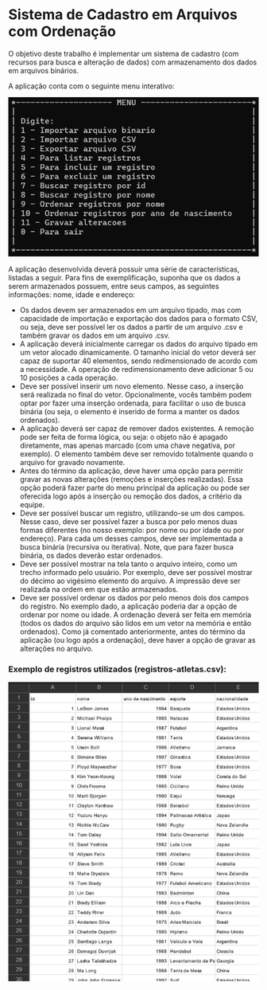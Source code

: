 # Sistema de Cadastro em Arquivos com Ordenação
O objetivo deste trabalho é implementar um sistema de cadastro (com recursos para busca e alteração de dados) com armazenamento dos dados em arquivos binários.

A aplicação conta com o seguinte menu interativo:

![alt text](image.png)

A aplicação desenvolvida deverá possuir uma série de características, listadas a seguir. Para fins de exemplificação, suponha que os dados a serem armazenados possuem, entre seus campos, as seguintes informações: nome, idade e endereço:
- Os dados devem ser armazenados em um arquivo tipado, mas com capacidade de importação e exportação dos dados para o formato CSV, ou seja, deve ser possível ler os dados a partir de um arquivo .csv e também gravar os dados em um arquivo .csv.
- A aplicação deverá inicialmente carregar os dados do arquivo tipado em um vetor alocado dinamicamente. O tamanho inicial do vetor deverá ser capaz de suportar 40 elementos, sendo redimensionado de acordo com a necessidade. A operação de redimensionamento deve adicionar 5 ou 10 posições a cada operação.
- Deve ser possível inserir um novo elemento. Nesse caso, a inserção será realizada no final do vetor. Opcionalmente, vocês também podem optar por fazer uma inserção ordenada, para facilitar o uso de busca binária (ou seja, o elemento é inserido de forma a manter os dados ordenados).
- A aplicação deverá ser capaz de remover dados existentes. A remoção pode ser feita de forma lógica, ou seja: o objeto não é apagado diretamente, mas apenas marcado (com uma chave negativa, por exemplo). O elemento também deve ser removido totalmente quando o arquivo for gravado novamente.
- Antes do término da aplicação, deve haver uma opção para permitir gravar as novas alterações (remoções e inserções realizadas). Essa opção poderá fazer parte do menu principal da aplicação ou pode ser oferecida logo após a inserção ou remoção dos dados, a critério da equipe.
- Deve ser possível buscar um registro, utilizando-se um dos campos. Nesse caso, deve ser possível fazer a busca por pelo menos duas formas diferentes  (no nosso exemplo: por nome ou por idade ou por endereço). Para cada um desses campos, deve ser implementada a busca binária (recursiva ou iterativa). Note, que para fazer busca binária, os dados deverão estar ordenados.
- Deve ser possível mostrar na tela tanto o arquivo inteiro, como um trecho informado pelo usuário. Por exemplo, deve ser possível mostrar do décimo ao vigésimo elemento do arquivo. A impressão deve ser realizada na ordem em que estão armazenados. 
- Deve ser possível ordenar os dados por pelo menos dois dos campos  do registro. No exemplo dado, a aplicação poderia dar a opção de ordenar por nome ou idade. A ordenação deverá ser feita em memória (todos os dados do arquivo são lidos em um vetor na memória e então ordenados). Como já comentado anteriormente, antes do término da aplicação (ou logo após a ordenação), deve haver a opção de gravar as alterações no arquivo.

### Exemplo de registros utilizados (registros-atletas.csv):
![alt text](image-1.png) 